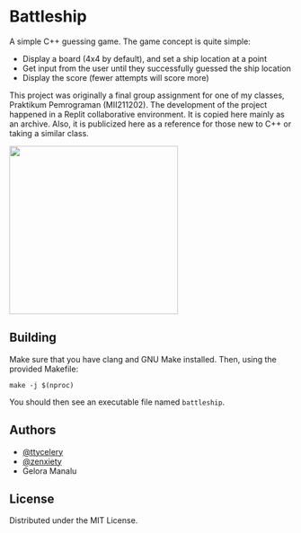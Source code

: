 # Battleship

A simple C++ guessing game. The game concept is quite simple:
- Display a board (4x4 by default), and set a ship location at a point
- Get input from the user until they successfully guessed the ship location
- Display the score (fewer attempts will score more)


This project was originally a final group assignment for one of my classes, Praktikum Pemrograman (MII211202). The development of the project happened in a Replit collaborative environment. It is copied here mainly as an archive. Also, it is publicized here as a reference for those new to C++ or taking a similar class.

<img src="https://user-images.githubusercontent.com/30001379/165192301-18e3172f-44a4-4764-8f1b-55d0946122b5.png" width=300>

## Building
Make sure that you have clang and GNU Make installed. Then, using the provided Makefile:
```
make -j $(nproc)
```
You should then see an executable file named `battleship`.

## Authors
- [@ttycelery](https://github.com/ttycelery)
- [@zenxiety](https://github.com/zenxiety)
- Gelora Manalu

## License
Distributed under the MIT License.

